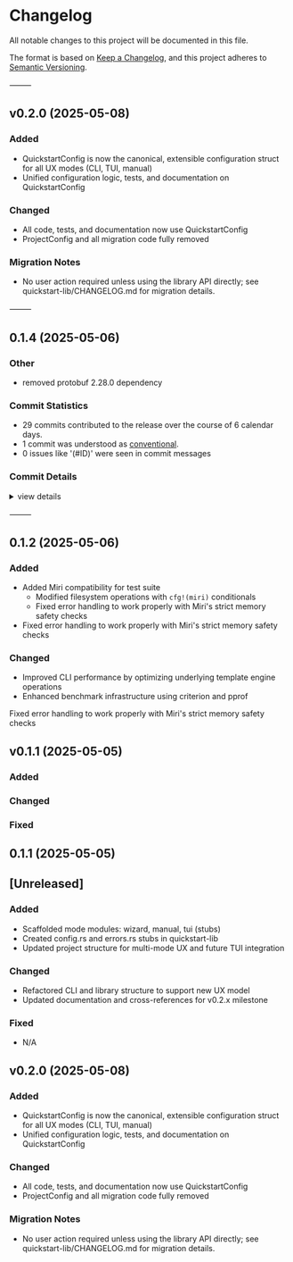 # Changelog

All notable changes to this project will be documented in this file.

The format is based on [Keep a Changelog](https://keepachangelog.com/en/1.0.0/),
and this project adheres to [Semantic Versioning](https://semver.org/spec/v2.0.0.html).

⸻

## v0.2.0 (2025-05-08)

### Added
- QuickstartConfig is now the canonical, extensible configuration struct for all UX modes (CLI, TUI, manual)
- Unified configuration logic, tests, and documentation on QuickstartConfig

### Changed
- All code, tests, and documentation now use QuickstartConfig
- ProjectConfig and all migration code fully removed

### Migration Notes
- No user action required unless using the library API directly; see quickstart-lib/CHANGELOG.md for migration details.

⸻

## 0.1.4 (2025-05-06)

### Other

 - <csr-id-73c32e61d9bcce071f1e501b911d8a2895fe5fff/> removed protobuf 2.28.0 dependency

### Commit Statistics

<csr-read-only-do-not-edit/>

 - 29 commits contributed to the release over the course of 6 calendar days.
 - 1 commit was understood as [conventional](https://www.conventionalcommits.org).
 - 0 issues like '(#ID)' were seen in commit messages

### Commit Details

<csr-read-only-do-not-edit/>

<details><summary>view details</summary>

 * **Uncategorized**
    - (bump): clap_complete 4.5.49 -> 4.5.50 ([`9cda788`](https://github.com/sm-moshi/cargo-quickstart/commit/9cda7888f7fe0ce3e19fc7d0e3e69f7bd51e7244))
    - Merge pull request #6 from sm-moshi/hotfix/GHSA-735f-pc8j-v9w8 ([`4bb14cd`](https://github.com/sm-moshi/cargo-quickstart/commit/4bb14cd31b277453d4899eedbee974c277ad4f17))
    - Removed protobuf 2.28.0 dependency ([`73c32e6`](https://github.com/sm-moshi/cargo-quickstart/commit/73c32e61d9bcce071f1e501b911d8a2895fe5fff))
    - Merge branch 'release/0.1.2' into develop ([`6e27b10`](https://github.com/sm-moshi/cargo-quickstart/commit/6e27b10b308dbe4d465009569629a1efe41dc6c7))
    - Quickstart-cli-v0.1.2 ([`8950d77`](https://github.com/sm-moshi/cargo-quickstart/commit/8950d77e53a4471e32ed4954be1e20d534bca2a1))
    - Quickstart-lib-v0.1.3 ([`cbd920f`](https://github.com/sm-moshi/cargo-quickstart/commit/cbd920f438be728c66b3cdbe8cae1e3c29484c5e))
    - Merge branch 'release/0.1.2' into develop ([`1d1e7de`](https://github.com/sm-moshi/cargo-quickstart/commit/1d1e7de3e6534a997b283f418a42c6a65e294f9b))
    - Quickstart-cli-v0.1.2 ([`c231083`](https://github.com/sm-moshi/cargo-quickstart/commit/c231083d2efccc842db6a0d24c16065786928c58))
    - Quickstart-lib-v0.1.3 ([`3334b3e`](https://github.com/sm-moshi/cargo-quickstart/commit/3334b3eeb3fa238a5d622e75b8ecf852d5403b76))
    - Adjusting changelogs prior to release of quickstart-lib v0.1.2, cargo-quickstart v0.1.1 ([`07cc5ec`](https://github.com/sm-moshi/cargo-quickstart/commit/07cc5ec2de6cd7d9802b00902fff26edaadc7b04))
    - Adjusting changelogs prior to release of quickstart-lib v0.1.2, cargo-quickstart v0.1.1 ([`1e2e19b`](https://github.com/sm-moshi/cargo-quickstart/commit/1e2e19b9a90f8a9cba91a0a725b98c0e9dcf9c54))
    - Adjusting changelogs prior to release of quickstart-lib v0.1.2, cargo-quickstart v0.1.1 ([`49e30c6`](https://github.com/sm-moshi/cargo-quickstart/commit/49e30c6400b7f60fb38498d0b57527f81892cf33))
    - Adjusting changelogs prior to release of quickstart-lib v0.1.2, cargo-quickstart v0.1.1 ([`9be2e2b`](https://github.com/sm-moshi/cargo-quickstart/commit/9be2e2b84fbe0645105f563215a8e76639868736))
    - Merge pull request #3 from sm-moshi/develop ([`31d692d`](https://github.com/sm-moshi/cargo-quickstart/commit/31d692d99a1cf42a2fc6f0394aa12b9c339315db))
    - Adjusting changelogs prior to release of cargo-quickstart v0.1.1 ([`d3700b5`](https://github.com/sm-moshi/cargo-quickstart/commit/d3700b534b2af392970037c5efb3b32a86001703))
    - Adjusting changelogs prior to release of cargo-quickstart v0.1.1 ([`6986bf6`](https://github.com/sm-moshi/cargo-quickstart/commit/6986bf6a69824e061b5b758930cdccbdb9ee0224))
    - Adjusting changelogs prior to release of cargo-quickstart v0.1.1 ([`951cce5`](https://github.com/sm-moshi/cargo-quickstart/commit/951cce549f7d495b85d7e31f43cb659bc7874e2a))
    - Adjusting changelogs prior to release of cargo-quickstart v0.1.1 ([`f5a171d`](https://github.com/sm-moshi/cargo-quickstart/commit/f5a171d237d68869f979431dd429d6c09826b5d6))
    - Adjusting changelogs prior to release of cargo-quickstart v0.1.1 ([`70ce637`](https://github.com/sm-moshi/cargo-quickstart/commit/70ce63710152954b3cc71ef64c4f055b797f3bd0))
    - Release quickstart-lib v0.1.1 ([`ec24ba5`](https://github.com/sm-moshi/cargo-quickstart/commit/ec24ba55ff381af38a5967ac0ef56549fad8abe6))
    - Quickstart v0.1.1 CHANGELOG.md ([`8eb8066`](https://github.com/sm-moshi/cargo-quickstart/commit/8eb80663c3487d76920318064eb4ca63b671765c))
    - Release v0.1.1 ([`a860321`](https://github.com/sm-moshi/cargo-quickstart/commit/a860321fe0dd17fbf9ac60e6a726ec78b4fda380))
    - Merge pull request #2 from sm-moshi/develop ([`c116b81`](https://github.com/sm-moshi/cargo-quickstart/commit/c116b81f805fbfc558d33cb358868bc419906bef))
    - ~v0.1.1 ([`236bc17`](https://github.com/sm-moshi/cargo-quickstart/commit/236bc172bd592c9258b720e1ea9139cb4900c284))
    - ~ ([`8351aaf`](https://github.com/sm-moshi/cargo-quickstart/commit/8351aaf214370f7fb7b96c2984c437ce2cc85340))
    - Preparing v0.1.0 ([`d640d9f`](https://github.com/sm-moshi/cargo-quickstart/commit/d640d9fe5647aca15e28c45bfc75130bdf3b06be))
    - Meow ([`f3b283c`](https://github.com/sm-moshi/cargo-quickstart/commit/f3b283ca4b0e67f9c3a5e707d56a05cb70f0df3c))
    - Merge branch 'main' into develop ([`999b399`](https://github.com/sm-moshi/cargo-quickstart/commit/999b399048c5a8ca885d7627535299557c83f83b))
    - Sorry. quickstart-cli was missing. ([`25f5c34`](https://github.com/sm-moshi/cargo-quickstart/commit/25f5c34d2bb2260693a856dc953c982406ee2a37))
</details>

⸻

## 0.1.2 (2025-05-06)

### Added

- Added Miri compatibility for test suite
  - Modified filesystem operations with `cfg!(miri)` conditionals
  - Fixed error handling to work properly with Miri's strict memory safety checks
- Fixed error handling to work properly with Miri's strict memory safety checks

### Changed

- Improved CLI performance by optimizing underlying template engine operations
- Enhanced benchmark infrastructure using criterion and pprof

<csr-unknown>
Fixed error handling to work properly with Miri's strict memory safety checks<csr-unknown/>

## v0.1.1 (2025-05-05)

### Added


### Changed


### Fixed

## 0.1.1 (2025-05-05)


## [Unreleased]

### Added
- Scaffolded mode modules: wizard, manual, tui (stubs)
- Created config.rs and errors.rs stubs in quickstart-lib
- Updated project structure for multi-mode UX and future TUI integration

### Changed
- Refactored CLI and library structure to support new UX model
- Updated documentation and cross-references for v0.2.x milestone

### Fixed
- N/A

## v0.2.0 (2025-05-08)

### Added
- QuickstartConfig is now the canonical, extensible configuration struct for all UX modes (CLI, TUI, manual)
- Unified configuration logic, tests, and documentation on QuickstartConfig

### Changed
- All code, tests, and documentation now use QuickstartConfig
- ProjectConfig and all migration code fully removed

### Migration Notes
- No user action required unless using the library API directly; see quickstart-lib/CHANGELOG.md for migration details.
